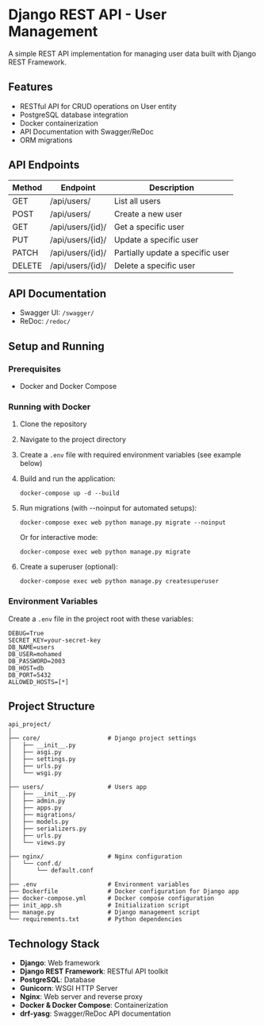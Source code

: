 # Django REST API - User Management

A simple REST API implementation for managing user data built with Django REST Framework.

## Features

- RESTful API for CRUD operations on User entity
- PostgreSQL database integration
- Docker containerization
- API Documentation with Swagger/ReDoc
- ORM migrations

## API Endpoints

| Method | Endpoint | Description |
|--------|----------|-------------|
| GET    | /api/users/ | List all users |
| POST   | /api/users/ | Create a new user |
| GET    | /api/users/{id}/ | Get a specific user |
| PUT    | /api/users/{id}/ | Update a specific user |
| PATCH  | /api/users/{id}/ | Partially update a specific user |
| DELETE | /api/users/{id}/ | Delete a specific user |

## API Documentation

- Swagger UI: `/swagger/`
- ReDoc: `/redoc/`

## Setup and Running

### Prerequisites
- Docker and Docker Compose

### Running with Docker

1. Clone the repository
2. Navigate to the project directory
3. Create a `.env` file with required environment variables (see example below)
4. Build and run the application:
   ```
   docker-compose up -d --build
   ```
5. Run migrations (with --noinput for automated setups):
   ```
   docker-compose exec web python manage.py migrate --noinput
   ```
   
   Or for interactive mode:
   ```
   docker-compose exec web python manage.py migrate
   ```
6. Create a superuser (optional):
   ```
   docker-compose exec web python manage.py createsuperuser
   ```

### Environment Variables

Create a `.env` file in the project root with these variables:

```
DEBUG=True
SECRET_KEY=your-secret-key
DB_NAME=users
DB_USER=mohamed
DB_PASSWORD=2003
DB_HOST=db
DB_PORT=5432
ALLOWED_HOSTS=[*]
```

## Project Structure

```
api_project/
│
├── core/                   # Django project settings
│   ├── __init__.py
│   ├── asgi.py
│   ├── settings.py
│   ├── urls.py
│   └── wsgi.py
│
├── users/                  # Users app
│   ├── __init__.py
│   ├── admin.py
│   ├── apps.py
│   ├── migrations/
│   ├── models.py
│   ├── serializers.py
│   ├── urls.py
│   └── views.py
│
├── nginx/                  # Nginx configuration
│   └── conf.d/
│       └── default.conf
│
├── .env                    # Environment variables
├── Dockerfile              # Docker configuration for Django app
├── docker-compose.yml      # Docker compose configuration
├── init_app.sh             # Initialization script
├── manage.py               # Django management script
└── requirements.txt        # Python dependencies
```

## Technology Stack

- **Django**: Web framework
- **Django REST Framework**: RESTful API toolkit
- **PostgreSQL**: Database
- **Gunicorn**: WSGI HTTP Server
- **Nginx**: Web server and reverse proxy
- **Docker & Docker Compose**: Containerization
- **drf-yasg**: Swagger/ReDoc API documentation
